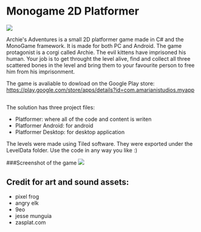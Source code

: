 # Monogame 2D Platformer
<img src="https://i.imgur.com/nSYS0b4.png"/>


Archie's Adventures is a small 2D platformer game made in C# and the MonoGame framework. It is made for both PC and Android. The game protagonist is a corgi called Archie. The evil kittens have imprisoned his human. Your job is to get throught the level alive, find and collect all three scattered bones in the level and bring them to your favourite person to free him from his imprisonment. 

The game is avaliable to dowload on the Google Play store: https://play.google.com/store/apps/details?id=com.amarianistudios.myapp
 
 ## 
 The solution has three project files: 
 - Platformer: where all of the code and content is writen
 - Platformer Android: for android 
 - Platformer Desktop: for desktop application
 
 The levels were made using Tiled software. They were exported under the LevelData folder.
 Use the code in any way you like :)
 
 ###Screenshot of the game
 <img src="https://i.imgur.com/kAwvGxV.jpg"/>
 
 ## Credit for art and sound assets:
 - pixel frog
 - angry elk
 - 9eo
 - jesse munguia
 - zasplat.com
 
 
